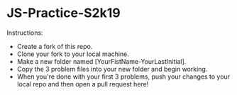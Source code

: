 # JS-Practice-S2k19
Instructions:
- Create a fork of this repo.
- Clone your fork to your local machine.
- Make a new folder named [YourFistName-YourLastInitial].
- Copy the 3 problem files into your new folder and begin working.
- When you're done with your first 3 problems, push your changes to your local repo and then open a pull request here!
